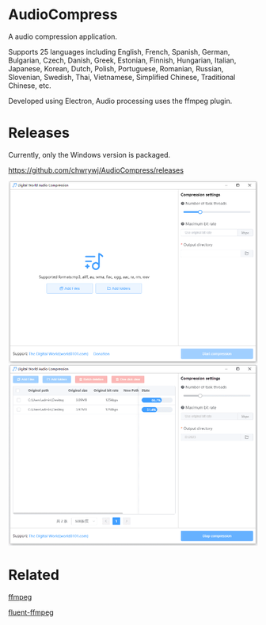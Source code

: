 # AudioCompress
A audio compression application.

Supports 25 languages including English, French, Spanish, German, Bulgarian, Czech, Danish, Greek, Estonian, Finnish, Hungarian, Italian, Japanese, Korean, Dutch, Polish, Portuguese, Romanian, Russian, Slovenian, Swedish, Thai, Vietnamese, Simplified Chinese, Traditional Chinese, etc.

Developed using Electron, Audio processing uses the ffmpeg plugin.

# Releases
Currently, only the Windows version is packaged.

https://github.com/chwrywj/AudioCompress/releases

![](https://github.com/chwrywj/AudioCompress/blob/main/screenshot1.png)
![](https://github.com/chwrywj/AudioCompress/blob/main/screenshot2.png)

# Related
[ffmpeg](https://www.ffmpeg.org/)

[fluent-ffmpeg](https://github.com/fluent-ffmpeg/node-fluent-ffmpeg)


